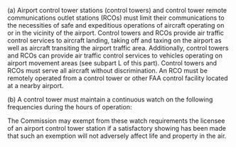 (a) Airport control tower stations (control towers) and control tower remote communications outlet stations (RCOs) must limit their communications to the necessities of safe and expeditious operations of aircraft operating on or in the vicinity of the airport. Control towers and RCOs provide air traffic control services to aircraft landing, taking off and taxing on the airport as well as aircraft transiting the airport traffic area. Additionally, control towers and RCOs can provide air traffic control services to vehicles operating on airport movement areas (see subpart L of this part). Control towers and RCOs must serve all aircraft without discrimination. An RCO must be remotely operated from a control tower or other FAA control facility located at a nearby airport.

(b) A control tower must maintain a continuous watch on the following frequencies during the hours of operation:
                        

The Commission may exempt from these watch requirements the licensee of an airport control tower station if a satisfactory showing has been made that such an exemption will not adversely affect life and property in the air.

